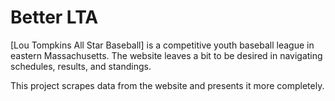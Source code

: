 # Better LTA

[Lou Tompkins All Star Baseball] is a competitive youth baseball league in
eastern Massachusetts. The website leaves a bit to be desired in navigating
schedules, results, and standings.

This project scrapes data from the website and presents it more completely.
